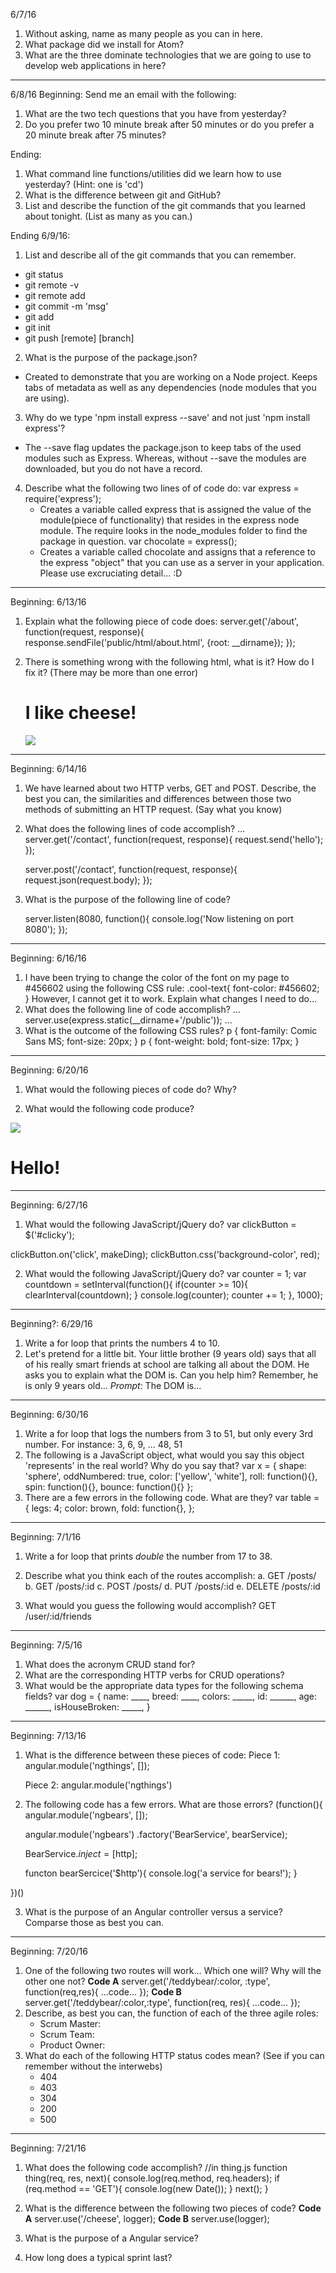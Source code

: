 6/7/16
1. Without asking, name as many people as you can in here.
2. What package did we install for Atom?
3. What are the three dominate technologies that we are going
    to use to develop web applications in here?


---
6/8/16
Beginning:
Send me an email with the following:
1. What are the two tech questions that you have from yesterday?
2. Do you prefer two 10 minute break after 50 minutes or do you  prefer a 20 minute break after 75 minutes?












Ending:
1. What command line functions/utilities did we learn how to use yesterday? (Hint: one is 'cd')
2. What is the difference between git and GitHub?
3. List and describe the function of the git commands that
you learned about tonight. (List as many as you can.)




Ending 6/9/16:
1. List and describe all of the git commands that you can remember.
 - git status
 - git remote -v
 - git remote add
 - git commit -m 'msg'
 - git add
 - git init
 - git push [remote] [branch]
2. What is the purpose of the package.json?
  - Created to demonstrate that you are working
    on a Node project. Keeps tabs of metadata as well as
    any dependencies (node modules that you are using).
3. Why do we type 'npm install express --save' and not just
    'npm install express'?
  - The --save flag updates the package.json to keep tabs
    of the used modules such as Express. Whereas, without --save
    the modules are downloaded, but you do not have a record.
4. Describe what the following two lines of of code do:
    var express = require('express');
    - Creates a variable called express that is assigned the value
    of the module(piece of functionality) that resides in the express
    node module. The require looks in the node_modules folder to find
    the package in question.
    var chocolate = express();
    - Creates a variable called chocolate and assigns that a reference
    to the express "object" that you can use as a server in your
    application.
   Please use excruciating detail... :D



---

Beginning: 6/13/16
1. Explain what the following piece of code does:
   server.get('/about', function(request, response){
      response.sendFile('public/html/about.html', {root: __dirname});
   });

2. There is something wrong with the following html, what is it? How do
   I fix it? (There may be more than one error)

   <!DOCTYPE>
   <html>
      <head>
        <title> Some Title and Stuff </title>
      </head>

   <body>
      <h1> I like cheese! </h1>
      <img src='http://cheesepix.com/123'></img>
   </body>
   <html>


---

Beginning: 6/14/16
1. We have learned about two HTTP verbs, GET and POST. Describe, the
   best you can, the similarities and differences between those two
   methods of submitting an HTTP request. (Say what you know)

2. What does the following lines of code accomplish?
    ...
    server.get('/contact', function(request, response){
      request.send('hello');
    });

    server.post('/contact', function(request, response){
      request.json(request.body);
    });

3. What is the purpose of the following line of code?

    server.listen(8080, function(){
      console.log('Now listening on port 8080');
    });

---

Beginning: 6/16/16
1. I have been trying to change the color of the font on my page to
   #456602 using the following CSS rule:
   .cool-text{
      font-color: #456602;
    }
    However, I cannot get it to work. Explain what changes I need to
    do...
2.  What does the following line of code accomplish?
    ...
    server.use(express.static(__dirname+'/public'));
    ...
3. What is the outcome of the following CSS rules?
    p {
      font-family: Comic Sans MS;
      font-size: 20px;
    }
    p {
      font-weight: bold;
      font-size: 17px;
    }




---
Beginning: 6/20/16
1. What would the following pieces of code do? Why?
  <script src='js/bootstrap.js'></script>
  <script src='js/jquery.js'></script>

2. What would the following code produce?
  <div class='row'>
    <img class='col-md-6 col-sm-12' src='images/cheese.png'>
    <div class='col-md-6 col-sm-12'>
      <h1> Hello!</h1>
    </div>

  </div>

---
Beginning: 6/27/16
1. What would the following JavaScript/jQuery do?
  var clickButton = $('#clicky');

  clickButton.on('click', makeDing);
  clickButton.css('background-color', red);

2. What would the following JavaScript/jQuery do?
  var counter = 1;
  var countdown = setInterval(function(){
      if(counter >= 10){
        clearInterval(countdown);
      }
      console.log(counter);
      counter += 1;
  }, 1000);

---
Beginning?: 6/29/16

1. Write a for loop that prints the numbers 4 to 10.
2. Let's pretend for a little bit. Your little brother (9 years old)
   says that all of his really smart friends at school are talking all
   about the DOM. He asks you to explain what the DOM is. Can you help
   him? Remember, he is only 9 years old...
   *Prompt*: The DOM is...


---
Beginning: 6/30/16
1. Write a for loop that logs the numbers from 3 to 51, but only every
   3rd number. For instance:
    3, 6, 9, ... 48, 51
2. The following is a JavaScript object, what would you say this object
   'represents' in the real world? Why do you say that?
   var x = {
      shape: 'sphere',
      oddNumbered: true,
      color: ['yellow', 'white'],
      roll: function(){},
      spin: function(){},
      bounce: function(){}
     };
3. There are a few errors in the following code. What are they?
    var table = {
        legs: 4;
        color: brown,
        fold: function{},
      };

---
Beginning: 7/1/16
1. Write a for loop that prints *double* the number from 17 to 38.

2. Describe what you think each of the routes accomplish:
  a. GET /posts/
  b. GET /posts/:id
  c. POST /posts/
  d. PUT /posts/:id
  e. DELETE /posts/:id

3. What would you guess the following would accomplish?
  GET /user/:id/friends



---
Beginning: 7/5/16
1. What does the acronym CRUD stand for?
2. What are the corresponding HTTP verbs for CRUD operations?
3. What would be the appropriate data types for the following schema
   fields?
   var dog = {
      name: ____,
      breed: ____,
      colors: _____,
      id: ______,
      age: ______,
      isHouseBroken: _____,
     }


---
Beginning: 7/13/16
1. What is the difference between these pieces of code:
    Piece 1:
    angular.module('ngthings', []);

    Piece 2:
    angular.module('ngthings')



2. The following code has a few errors. What are those errors?
    (function(){
      angular.module('ngbears', []);

      angular.module('ngbears')
              .factory('BearService', bearService);

      BearService.$inject = [$http];

      functon bearSercice('$http'){
        console.log('a service for bears!');
      }

  })()

3. What is the purpose of an Angular controller versus a service?
   Comparse those as best you can.


---
Beginning: 7/20/16
1. One of the following two routes will work... Which one will? Why will
   the other one not?
    **Code A**
   server.get('/teddybear/:color, :type', function(req,res){
     ...code...
   });
   **Code B**
   server.get('/teddybear/:color,:type', function(req, res){
     ...code...
   });
2. Describe, as best you can, the function of each of the three agile
   roles:
   - Scrum Master:
   - Scrum Team:
   - Product Owner:
3. What do each of the following HTTP status codes mean? (See if you can
   remember without the interwebs)
   - 404
   - 403
   - 304
   - 200
   - 500

---
Beginning: 7/21/16
1. What does the following code accomplish?
   //in thing.js
   function thing(req, res, next){
     console.log(req.method, req.headers);
     if (req.method == 'GET'){
        console.log(new Date());
      }
     next();
    }
2. What is the difference between the following two pieces of code?
  **Code A**
    server.use('/cheese', logger);
  **Code B**
    server.use(logger);

3. What is the purpose of a Angular service?

4. How long does a typical sprint last?






